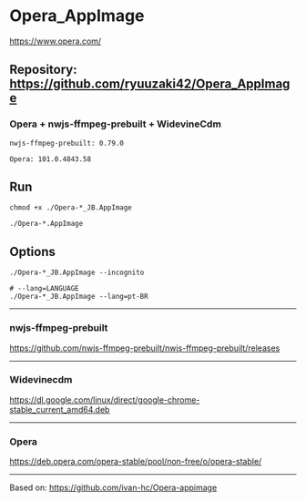 # Opera_AppImage
https://www.opera.com/

## Repository: https://github.com/ryuuzaki42/Opera_AppImage

### Opera + nwjs-ffmpeg-prebuilt + WidevineCdm
    nwjs-ffmpeg-prebuilt: 0.79.0

    Opera: 101.0.4843.58

## Run
    chmod +x ./Opera-*_JB.AppImage

    ./Opera-*.AppImage

## Options
    ./Opera-*_JB.AppImage --incognito

    # --lang=LANGUAGE
    ./Opera-*_JB.AppImage --lang=pt-BR

---
### nwjs-ffmpeg-prebuilt
https://github.com/nwjs-ffmpeg-prebuilt/nwjs-ffmpeg-prebuilt/releases

---
### Widevinecdm
https://dl.google.com/linux/direct/google-chrome-stable_current_amd64.deb

---
### Opera
https://deb.opera.com/opera-stable/pool/non-free/o/opera-stable/

---
Based on: https://github.com/ivan-hc/Opera-appimage
